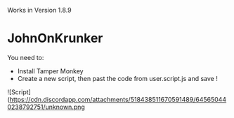 Works in Version 1.8.9

# JohnOnKrunker

You need to:
 - Install Tamper Monkey
 - Create a new script, then past the code from user.script.js and save !
 
 ![Script](https://cdn.discordapp.com/attachments/518438511670591489/645650440238792751/unknown.png
